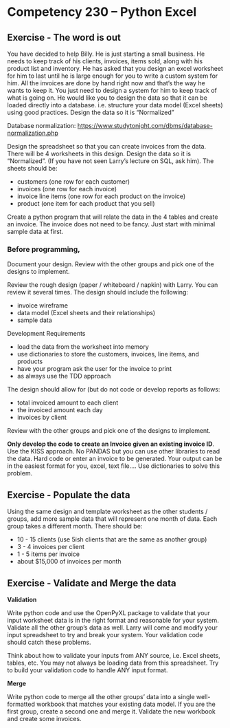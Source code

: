 # Competency 230 – Python Excel

## Exercise - The word is out

You have decided to help Billy. He is just starting a small business. He needs to keep track of his clients, invoices, items sold, along with his product list and inventory. He has asked that you design an excel worksheet for him to last until he is large enough for you to write a custom system for him. All the invoices are done by hand right now and that’s the way he wants to keep it. You just need to design a system for him to keep track of what is going on. He would like you to design the data so that it can be loaded directly into a database. i.e. structure your data model (Excel sheets) using good practices.  Design the data so it is “Normalized”

Database normalization: https://www.studytonight.com/dbms/database-normalization.php

Design the spreadsheet so that you can create invoices from the data. There will be 4 worksheets in this design. Design the data so it is “Normalized”. (If you have not seen Larry’s lecture on SQL, ask him). The sheets should be:

* customers (one row for each customer)
* invoices (one row for each invoice)
* invoice line items (one row for each product on the invoice)
* product (one item for each product that you sell)

Create a python program that will relate the data in the 4 tables and create an invoice. The invoice does not need to be fancy. Just start with minimal sample data at first.

### Before programming, 

Document your design. Review with the other groups and pick one of the designs to implement.

Review the rough design (paper / whiteboard / napkin) with Larry. You can review it several times. The design should include the following:

* invoice wireframe
* data model (Excel sheets and their relationships)
* sample data

Development Requirements

* load the data from the worksheet into memory
* use dictionaries to store the customers, invoices, line items, and products
* have your program ask the user for the invoice to print
* as always use the TDD approach

The design should allow for (but do not code or develop reports as follows:

* total invoiced amount to each client
* the invoiced amount each day
* invoices by client

Review with the other groups and pick one of the designs to implement.

**Only develop the code to create an Invoice given an existing invoice ID**. Use the KISS approach. No PANDAS but you can use other libraries to read the data. Hard code or enter an invoice to be generated. Your output can be in the easiest format for you, excel, text file.... Use dictionaries to solve this problem.

## Exercise - Populate the data

Using the same design and template worksheet as the other students / groups, add more sample data that will represent one month of data. Each group takes a different month. There should be:

* 10 - 15 clients (use 5ish clients that are the same as another group)
* 3 - 4 invoices per client
* 1 - 5 items per invoice
* about $15,000 of invoices per month

## Exercise - Validate and Merge the data

**Validation**

Write python code and use the OpenPyXL package to validate that your input worksheet data is in the right format and reasonable for your system. Validate all the other group’s data as well.  Larry will come and modify your input spreadsheet to try and break your system.  Your validation code should catch these problems.

Think about how to validate your inputs from ANY source, i.e. Excel sheets, tables, etc.  You may not always be loading data from this spreadsheet.  Try to build your validation code to handle ANY input format.


**Merge**

Write python code to merge all the other groups’ data into a single well-formatted workbook that matches your existing data model. If you are the first group, create a second one and merge it.  Validate the new workbook and create some invoices.
